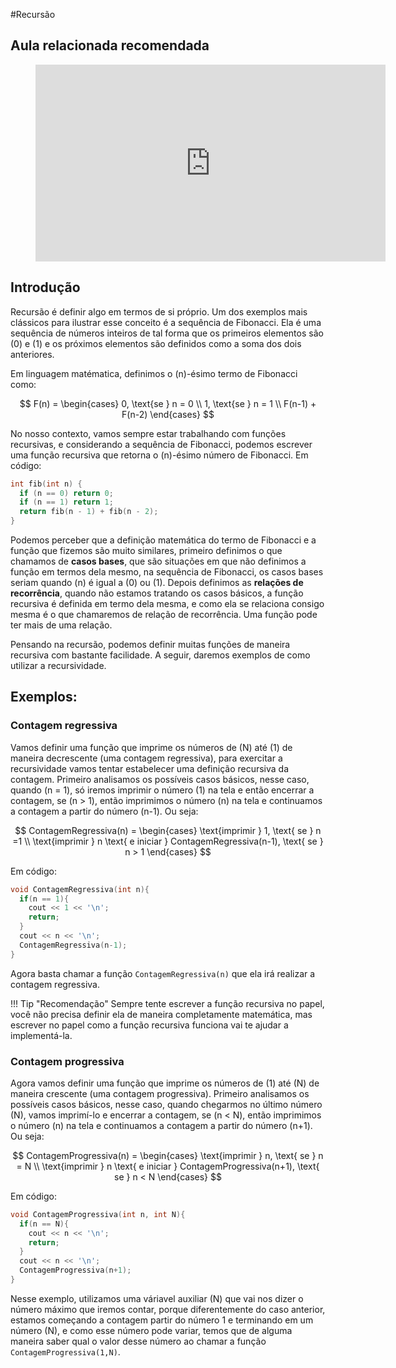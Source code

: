 #Recursão

## Aula relacionada recomendada

<figure markdown="span" class="left-caption">
  <iframe width="560" height="315" src="https://www.youtube.com/embed/watch?v=ngCos392W4w" title="YouTube video player" frameborder="0" allow="accelerometer; autoplay; clipboard-write; encrypted-media; gyroscope; picture-in-picture; web-share" referrerpolicy="strict-origin-when-cross-origin" allowfullscreen></iframe>
</figure>

## Introdução

Recursão é definir algo em termos de si próprio. Um dos exemplos mais clássicos para ilustrar esse conceito é a sequência de Fibonacci. Ela é uma sequência de números inteiros de tal forma que os primeiros elementos são \(0\) e \(1\) e os próximos elementos são definidos como a soma dos dois anteriores.

Em linguagem matématica, definimos o \(n\)-ésimo termo de Fibonacci como:

$$
F(n) = 
\begin{cases}
0, \text{se } n = 0 \\
1, \text{se } n = 1 \\
F(n-1) + F(n-2)
\end{cases}
$$

No nosso contexto, vamos sempre estar trabalhando com funções recursivas, e considerando a sequência de Fibonacci, podemos escrever uma função recursiva que retorna o \(n\)-ésimo número de Fibonacci. Em código:
```cpp linenums="1" title="fibonacci.cpp"
int fib(int n) {
  if (n == 0) return 0;
  if (n == 1) return 1;
  return fib(n - 1) + fib(n - 2);  
}
```

Podemos perceber que a definição matemática do termo de Fibonacci e a função que fizemos são muito similares, primeiro definimos o que chamamos de **casos bases**, que são situações em que não definimos a função em termos dela mesmo, na sequência de Fibonacci, os casos bases seriam quando \(n\) é igual a \(0\) ou \(1\). Depois definimos as **relações de recorrência**, quando não estamos tratando os casos básicos, a função recursiva é definida em termo dela mesma, e como ela se relaciona consigo mesma é o que chamaremos de relação de recorrência. Uma função pode ter mais de uma relação. 

Pensando na recursão, podemos definir muitas funções de maneira recursiva com bastante facilidade. A seguir, daremos exemplos de como utilizar a recursividade.

## Exemplos:

### Contagem regressiva
Vamos definir uma função que imprime os números de \(N\) até \(1\) de maneira decrescente (uma contagem regressiva), para exercitar a recursividade vamos tentar estabelecer uma definição recursiva da contagem. Primeiro analisamos os possíveis casos básicos, nesse caso, quando \(n = 1\), só iremos imprimir o número \(1\) na tela e então encerrar a contagem, se \(n > 1\), então imprimimos o número \(n\) na tela e continuamos a contagem a partir do número \(n-1\). Ou seja:

$$
ContagemRegressiva(n) = 
\begin{cases}
\text{imprimir } 1, \text{ se } n =1 \\
\text{imprimir } n \text{ e iniciar } ContagemRegressiva(n-1), \text{ se } n > 1
\end{cases}
$$

Em código:
```cpp linenums="1"
void ContagemRegressiva(int n){
  if(n == 1){
    cout << 1 << '\n';
    return;
  }
  cout << n << '\n';
  ContagemRegressiva(n-1);
}
```
Agora basta chamar a função `ContagemRegressiva(n)` que ela irá realizar a contagem regressiva.

!!! Tip "Recomendação"
      Sempre tente escrever a função recursiva no papel, você não precisa definir ela de maneira completamente matemática, mas escrever no papel como a função recursiva funciona vai te ajudar a implementá-la.

### Contagem progressiva
Agora vamos definir uma função que imprime os números de \(1\) até \(N\) de maneira crescente (uma contagem progressiva). Primeiro analisamos os possíveis casos básicos, nesse caso, quando chegarmos no último número \(N\), vamos imprimí-lo e encerrar a contagem, se \(n < N\), então imprimimos o número \(n\) na tela e continuamos a contagem a partir do número \(n+1\). Ou seja:

$$
ContagemProgressiva(n) = 
\begin{cases}
\text{imprimir } n, \text{ se } n = N \\
\text{imprimir } n \text{ e iniciar } ContagemProgressiva(n+1), \text{ se } n < N
\end{cases}
$$

Em código:
```cpp linenums="1"
void ContagemProgressiva(int n, int N){
  if(n == N){
    cout << n << '\n';
    return;
  }
  cout << n << '\n';
  ContagemProgressiva(n+1);
}
```
Nesse exemplo, utilizamos uma váriavel auxiliar \(N\) que vai nos dizer o número máximo que iremos contar, porque diferentemente do caso anterior, estamos começando a contagem  partir do número 1 e terminando em um número \(N\), e como esse número pode variar, temos que de alguma maneira saber qual o valor desse número ao chamar a função `ContagemProgressiva(1,N)`.



